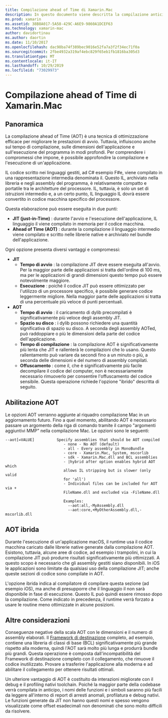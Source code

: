 ```yaml
---
title: Compilazione ahead of Time di Xamarin.Mac
description: In questo documento viene descritta la compilazione anticipata in Xamarin.Mac. Viene confrontata la compilazione AOT con la compilazione JIT, viene illustrato come abilitare AOT e viene esaminata l'AOT ibrida.
ms.prod: xamarin
ms.assetid: 38B8A017-5A58-429C-A6E9-9860A1DCEF63
ms.technology: xamarin-mac
author: davidortinau
ms.author: daortin
ms.date: 11/10/2017
ms.openlocfilehash: dac98ba74f389bec9016e52fa7a3f2f34ec71f0a
ms.sourcegitcommit: 2fbe4932a319af4ebc829f65eb1fb1816ba305d3
ms.translationtype: MT
ms.contentlocale: it-IT
ms.lasthandoff: 10/29/2019
ms.locfileid: "73029973"
---
```

# <a name="xamarinmac-ahead-of-time-compilation"></a>Compilazione ahead of Time di Xamarin.Mac

## <a name="overview"></a>Panoramica

La compilazione ahead of Time (AOT) è una tecnica di ottimizzazione efficace per migliorare le prestazioni di avvio. Tuttavia, influiscono anche sul tempo di compilazione, sulle dimensioni dell'applicazione e sull'esecuzione del programma in modi profondi. Per comprendere i compromessi che impone, è possibile approfondire la compilazione e l'esecuzione di un'applicazione.

IL codice scritto nei linguaggi gestiti, ad C# esempio F#e, viene compilato in una rappresentazione intermedia denominata il. Questo IL, archiviato nella libreria e negli assembly del programma, è relativamente compatto e portatile tra le architetture del processore. IL, tuttavia, è solo un set di istruzioni intermedio e, a un certo punto, IL linguaggio IL dovrà essere convertito in codice macchina specifico del processore.

Questa elaborazione può essere eseguita in due punti:

- **JIT (just-in-Time)** : durante l'avvio e l'esecuzione dell'applicazione, IL linguaggio il viene compilato in memoria per il codice macchina.
- **Ahead of Time (AOT)** : durante la compilazione il linguaggio intermedio viene compilato e scritto nelle librerie native e archiviato nel bundle dell'applicazione.

Ogni opzione presenta diversi vantaggi e compromessi:

- **JIT**
  - **Tempo di avvio** : la compilazione JIT deve essere eseguita all'avvio. Per la maggior parte delle applicazioni si tratta dell'ordine di 100 ms, ma per le applicazioni di grandi dimensioni questo tempo può essere notevolmente maggiore.
  - **Esecuzione** : poiché il codice JIT può essere ottimizzato per l'utilizzo di un processore specifico, è possibile generare codice leggermente migliore. Nella maggior parte delle applicazioni si tratta di una percentuale più veloce di punti percentuali.
- **AOT**
  - **Tempo di avvio** : il caricamento di dylib precompilati è significativamente più veloce degli assembly JIT.
  - **Spazio su disco** : i dylib possono richiedere una quantità significativa di spazio su disco. A seconda degli assembly AOTed, può raddoppiare o più le dimensioni della parte del codice dell'applicazione.
  - **Tempo di compilazione** : la compilazione AOT è significativamente più lenta che JIT e rallenterà le compilazioni che lo usano. Questo rallentamento può variare da secondi fino a un minuto o più, a seconda delle dimensioni e del numero di assembly compilati.
  - **Offuscamento** : come il, che è significativamente più facile decompilare il codice del computer, non è necessariamente necessario rimuoverlo per consentire l'offuscamento del codice sensibile. Questa operazione richiede l'opzione "ibrido" descritta di seguito.

## <a name="enabling-aot"></a>Abilitazione AOT

Le opzioni AOT verranno aggiunte al riquadro compilazione Mac in un aggiornamento futuro. Fino a quel momento, abilitando AOT è necessario passare un argomento della riga di comando tramite il campo "argomenti aggiuntivi MMP" nella compilazione Mac. Le opzioni sono le seguenti:

```
--aot[=VALUE]          Specify assemblies that should be AOT compiled
                          - none - No AOT (default)
                          - all - Every assembly in MonoBundle
                          - core - Xamarin.Mac, System, mscorlib
                          - sdk - Xamarin.Mac.dll and BCL assemblies
                          - |hybrid after option enables hybrid AOT which
                          allows IL stripping but is slower (only valid
                          for 'all')
                          - Individual files can be included for AOT via +
                          FileName.dll and excluded via -FileName.dll

                          Examples:
                            --aot:all,-MyAssembly.dll
                            --aot:core,+MyOtherAssembly.dll,-mscorlib.dll
```

## <a name="hybrid-aot"></a>AOT ibrida

Durante l'esecuzione di un'applicazione macOS, il runtime usa il codice macchina caricato dalle librerie native generate dalla compilazione AOT. Esistono, tuttavia, alcune aree di codice, ad esempio i trampolini, in cui la compilazione JIT può produrre risultati significativamente più ottimizzati. A questo scopo è necessario che gli assembly gestiti siano disponibili. In iOS le applicazioni sono limitate da qualsiasi uso della compilazione JIT; anche queste sezioni di codice sono compilate in AOT.

L'opzione ibrida indica al compilatore di compilare questa sezione (ad esempio iOS), ma anche di presupporre che il linguaggio il non sarà disponibile in fase di esecuzione. Questo IL può quindi essere rimosso dopo la compilazione. Come indicato in precedenza, il runtime verrà forzato a usare le routine meno ottimizzate in alcune posizioni.

## <a name="further-considerations"></a>Altre considerazioni

Conseguenze negative della scala AOT con le dimensioni e il numero di assembly elaborati. Il [Framework di destinazione](~/mac/platform/target-framework.md) completo, ad esempio, contiene una libreria di classi di base (BCL) significativamente più grande rispetto alla moderna, quindi l'AOT sarà molto più lunga e produrrà bundle più grandi. Questa operazione è composta dall'incompatibilità del Framework di destinazione completo con il collegamento, che rimuove il codice inutilizzato. Provare a trasferire l'applicazione alla moderna e ad abilitare il collegamento per ottenere risultati ottimali.

Un ulteriore vantaggio di AOT è costituito da interazioni migliorate con il debug e il profiling nativi toolchain. Poiché la maggior parte della codebase verrà compilata in anticipo, i nomi delle funzioni e i simboli saranno più facili da leggere all'interno di report di arresti anomali, profilatura e debug nativi. Le funzioni generate da JIT non hanno questi nomi e spesso vengono visualizzate come offset esadecimali non denominati che sono molto difficili da risolvere.
